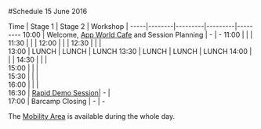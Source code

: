 #Schedule 15 June 2016

Time | Stage 1 | Stage 2 |  Workshop | 
-----|--------|---------|---------|---------
10:00  | Welcome, [App World Cafe](app_world_cafe.md) and Session Planning | - | -
11:00  | | |  
11:30  | | | 
12:00  | | | 
12:30  | | |  
13:00  | LUNCH     | LUNCH | LUNCH 
13:30  | LUNCH     | LUNCH | LUNCH 
14:00  | | | 
14:30  | | |  
15:00  | | |  
15:30  | | |  
16:00  | | |  
16:30  | [Rapid Demo Session](rapid_demos.md)| - |  
17:00  | Barcamp Closing        | - | - 

The [Mobility Area](area_mobility.md) is available during the whole day.

